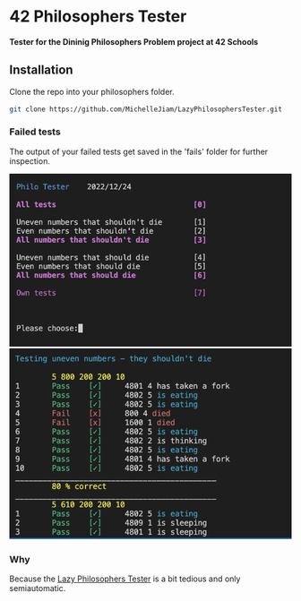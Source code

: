 # 42 Philosophers Tester

#### Tester for the Dininig Philosophers Problem project at 42 Schools

## Installation
Clone the repo into your philosophers folder.  
```bash
git clone https://github.com/MichelleJiam/LazyPhilosophersTester.git
```

### Failed tests
The output of your failed tests get saved in the 'fails' folder for further inspection.

![Start](img/start.png?raw=true "Start")
![Example](img/example.png?raw=true "Example")

### Why
Because the [Lazy Philosophers Tester](https://github.com/MichelleJiam/LazyPhilosophersTester) is a bit tedious and only semiautomatic.